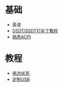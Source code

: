 # 基础
- 英语
- [DSDT/SSDT打补丁教程](https://www.tonymacx86.com/threads/guide-patching-laptop-dsdt-ssdts.152573/)
- [熟悉ACPI](https://www.acpica.org/documentation)
# 教程
- [电池状态](https://www.tonymacx86.com/threads/guide-how-to-patch-dsdt-for-working-battery-status.116102/)
- [定制USB](https://www.tonymacx86.com/threads/guide-creating-a-custom-ssdt-for-usbinjectall-kext.211311/)
